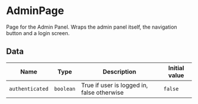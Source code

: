 # AdminPage

Page for the Admin Panel. Wraps the admin panel itself, the navigation button
and a login screen.

## Data

| Name            | Type      | Description                                | Initial value |
| --------------- | --------- | ------------------------------------------ | ------------- |
| `authenticated` | `boolean` | True if user is logged in, false otherwise | `false`       |

